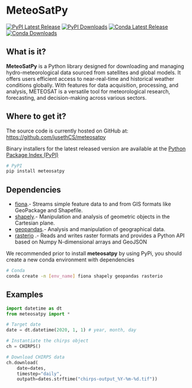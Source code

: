 # MeteoSatPy
[![PyPI Latest Release](https://img.shields.io/pypi/v/pandas.svg)](https://pypi.org/project/pandas/)
[![PyPI Downloads](https://img.shields.io/pypi/dm/pandas.svg?label=PyPI%20downloads)](https://pypi.org/project/pandas/)
[![Conda Latest Release](https://anaconda.org/conda-forge/pandas/badges/version.svg)](https://anaconda.org/conda-forge/pandas) 
[![Conda Downloads](https://img.shields.io/conda/dn/conda-forge/pandas.svg?label=Conda%20downloads)](https://anaconda.org/conda-forge/pandas)


## What is it?
**MeteoSatPy** is a Python library designed for downloading and managing hydro-meteorological data sourced from satellites and global models. It offers users efficient access to near-real-time and historical weather conditions globally. With features for data acquisition, processing, and analysis, METEOSAT is a versatile tool for meteorological research, forecasting, and decision-making across various sectors. 

## Where to get it?
The source code is currently hosted on GitHub at:
https://github.com/jusethCS/meteosatpy

Binary installers for the latest released version are available at the [Python
Package Index (PyPI)](https://pypi.org/project/meteosatpy)

```sh
# PyPI
pip install meteosatpy
```

## Dependencies
- [fiona](https://fiona.readthedocs.io/en/stable/README.html).- Streams simple feature data to and from GIS formats like GeoPackage and Shapefile.
- [shapely](https://shapely.readthedocs.io/en/stable/).- Manipulation and analysis of geometric objects in the Cartesian plane.
- [geopandas](https://readthedocs.org/projects/geopandas/).- Analysis and manipulation of geographical data.
- [rasterio](https://rasterio.readthedocs.io/en/stable/) .- Reads and writes raster formats and provides a Python API based on Numpy N-dimensional arrays and GeoJSON

We recommended prior to install **meteosatpy** by using PyPi, you should create a new conda environment with dependencies

```sh
# Conda
conda create -n [env_name] fiona shapely geopandas rasterio
```

## Examples

```python
import datetime as dt
from meteosatpy import *

# Target date
date = dt.datetime(2020, 1, 1) # year, month, day

# Instantiate the chirps object
ch = CHIRPS()

# Download CHIRPS data
ch.download(
    date=dates, 
    timestep="daily", 
    outpath=dates.strftime("chirps-output_%Y-%m-%d.tif"))
```